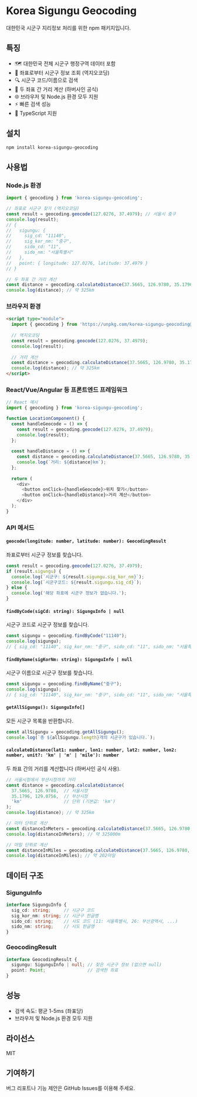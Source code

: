 # Korea Sigungu Geocoding

대한민국 시군구 지리정보 처리를 위한 npm 패키지입니다.

## 특징

- 🗺️ 대한민국 전체 시군구 행정구역 데이터 포함
- 📍 좌표로부터 시군구 정보 조회 (역지오코딩)
- 🔍 시군구 코드/이름으로 검색
- 📏 두 좌표 간 거리 계산 (하버사인 공식)
- 🌐 브라우저 및 Node.js 환경 모두 지원
- ⚡ 빠른 검색 성능
- 🎯 TypeScript 지원

## 설치

```bash
npm install korea-sigungu-geocoding
```

## 사용법

### Node.js 환경

```typescript
import { geocoding } from 'korea-sigungu-geocoding';

// 좌표로 시군구 찾기 (역지오코딩)
const result = geocoding.geocode(127.0276, 37.4979); // 서울시 중구
console.log(result);
// {
//   sigungu: {
//     sig_cd: "11140",
//     sig_kor_nm: "중구",
//     sido_cd: "11",
//     sido_nm: "서울특별시"
//   },
//   point: { longitude: 127.0276, latitude: 37.4979 }
// }

// 두 좌표 간 거리 계산
const distance = geocoding.calculateDistance(37.5665, 126.9780, 35.1796, 129.0756, 'km');
console.log(distance); // 약 325km
```

### 브라우저 환경

```html
<script type="module">
  import { geocoding } from 'https://unpkg.com/korea-sigungu-geocoding@latest/dist/index.js';
  
  // 역지오코딩
  const result = geocoding.geocode(127.0276, 37.4979);
  console.log(result);
  
  // 거리 계산
  const distance = geocoding.calculateDistance(37.5665, 126.9780, 35.1796, 129.0756, 'km');
  console.log(distance); // 약 325km
</script>
```

### React/Vue/Angular 등 프론트엔드 프레임워크

```typescript
// React 예시
import { geocoding } from 'korea-sigungu-geocoding';

function LocationComponent() {
  const handleGeocode = () => {
    const result = geocoding.geocode(127.0276, 37.4979);
    console.log(result);
  };
  
  const handleDistance = () => {
    const distance = geocoding.calculateDistance(37.5665, 126.9780, 35.1796, 129.0756, 'km');
    console.log(`거리: ${distance}km`);
  };
  
  return (
    <div>
      <button onClick={handleGeocode}>위치 찾기</button>
      <button onClick={handleDistance}>거리 계산</button>
    </div>
  );
}
```

### API 메서드

#### `geocode(longitude: number, latitude: number): GeocodingResult`

좌표로부터 시군구 정보를 찾습니다.

```typescript
const result = geocoding.geocode(127.0276, 37.4979);
if (result.sigungu) {
  console.log(`시군구: ${result.sigungu.sig_kor_nm}`);
  console.log(`시군구코드: ${result.sigungu.sig_cd}`);
} else {
  console.log('해당 좌표에 시군구 정보가 없습니다.');
}
```

#### `findByCode(sigCd: string): SigunguInfo | null`

시군구 코드로 시군구 정보를 찾습니다.

```typescript
const sigungu = geocoding.findByCode("11140");
console.log(sigungu); 
// { sig_cd: "11140", sig_kor_nm: "중구", sido_cd: "11", sido_nm: "서울특별시" }
```

#### `findByName(sigKorNm: string): SigunguInfo | null`

시군구 이름으로 시군구 정보를 찾습니다.

```typescript
const sigungu = geocoding.findByName("중구");
console.log(sigungu); 
// { sig_cd: "11140", sig_kor_nm: "중구", sido_cd: "11", sido_nm: "서울특별시" }
```

#### `getAllSigungu(): SigunguInfo[]`

모든 시군구 목록을 반환합니다.

```typescript
const allSigungu = geocoding.getAllSigungu();
console.log(`총 ${allSigungu.length}개의 시군구가 있습니다.`);
```

#### `calculateDistance(lat1: number, lon1: number, lat2: number, lon2: number, unit?: 'km' | 'm' | 'mile'): number`

두 좌표 간의 거리를 계산합니다 (하버사인 공식 사용).

```typescript
// 서울시청에서 부산시청까지 거리
const distance = geocoding.calculateDistance(
  37.5665, 126.9780,  // 서울시청
  35.1796, 129.0756,  // 부산시청
  'km'                // 단위 (기본값: 'km')
);
console.log(distance); // 약 325km

// 미터 단위로 계산
const distanceInMeters = geocoding.calculateDistance(37.5665, 126.9780, 35.1796, 129.0756, 'm');
console.log(distanceInMeters); // 약 325000m

// 마일 단위로 계산
const distanceInMiles = geocoding.calculateDistance(37.5665, 126.9780, 35.1796, 129.0756, 'mile');
console.log(distanceInMiles); // 약 202마일
```

## 데이터 구조

### SigunguInfo

```typescript
interface SigunguInfo {
  sig_cd: string;     // 시군구 코드
  sig_kor_nm: string; // 시군구 한글명
  sido_cd: string;    // 시도 코드 (11: 서울특별시, 26: 부산광역시, ...)
  sido_nm: string;    // 시도 한글명
}
```

### GeocodingResult

```typescript
interface GeocodingResult {
  sigungu: SigunguInfo | null; // 찾은 시군구 정보 (없으면 null)
  point: Point;                // 검색한 좌표
}
```

## 성능

- 검색 속도: 평균 1-5ms (좌표당)
- 브라우저 및 Node.js 환경 모두 지원

## 라이선스

MIT

## 기여하기

버그 리포트나 기능 제안은 GitHub Issues를 이용해 주세요.